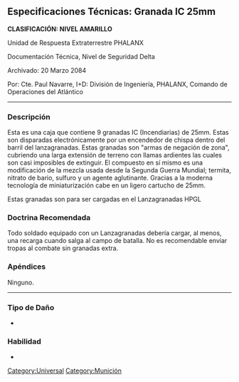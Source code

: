 ## Especificaciones Técnicas: Granada IC 25mm

**CLASIFICACIÓN: NIVEL AMARILLO**

Unidad de Respuesta Extraterrestre PHALANX

Documentación Técnica, Nivel de Seguridad Delta

Archivado: 20 Marzo 2084

Por: Cte. Paul Navarre, I+D: División de Ingeniería, PHALANX, Comando de
Operaciones del Atlántico

------------------------------------------------------------------------

### Descripción

Esta es una caja que contiene 9 granadas IC (Incendiarias) de 25mm.
Estas son disparadas electrónicamente por un encendedor de chispa dentro
del barril del lanzagranadas. Estas granadas son "armas de negación de
zona", cubriendo una larga extensión de terreno con llamas ardientes las
cuales son casi imposibles de extinguir. El compuesto en sí mismo es una
modificación de la mezcla usada desde la Segunda Guerra Mundial;
termita, nitrato de bario, sulfuro y un agente aglutinante. Gracias a la
moderna tecnología de miniaturización cabe en un ligero cartucho de
25mm.

Estas granadas son para ser cargadas en el Lanzagranadas HPGL

### Doctrina Recomendada

Todo soldado equipado con un Lanzagranadas debería cargar, al menos, una
recarga cuando salga al campo de batalla. No es recomendable enviar
tropas al combate sin granadas extra.

### Apéndices

Ninguno.

------------------------------------------------------------------------

### Tipo de Daño

-

### Habilidad

-

[Category:Universal](Category:Universal "wikilink")
[Category:Munición](Category:Munición "wikilink")